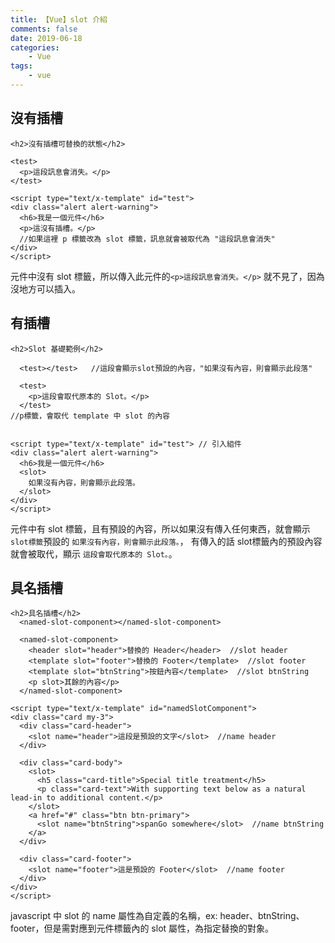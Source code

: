 ```yaml
---
title: 【Vue】slot 介紹
comments: false
date: 2019-06-18
categories:
    - Vue
tags:
    - vue
---
```


## 沒有插槽
```
<h2>沒有插槽可替換的狀態</h2>

<test>
  <p>這段訊息會消失。</p>
</test>

<script type="text/x-template" id="test">
<div class="alert alert-warning">
  <h6>我是一個元件</h6>
  <p>這沒有插槽。</p>
  //如果這裡 p 標籤改為 slot 標籤，訊息就會被取代為 "這段訊息會消失"
</div>
</script>
```

元件中沒有 slot 標籤，所以傳入此元件的`<p>這段訊息會消失。</p>` 就不見了，因為沒地方可以插入。

## 有插槽
```
<h2>Slot 基礎範例</h2>

  <test></test>   //這段會顯示slot預設的內容，"如果沒有內容，則會顯示此段落"

  <test>
    <p>這段會取代原本的 Slot。</p>
  </test>
//p標籤，會取代 template 中 slot 的內容


<script type="text/x-template" id="test"> // 引入組件
<div class="alert alert-warning">
  <h6>我是一個元件</h6>
  <slot>
    如果沒有內容，則會顯示此段落。
  </slot>
</div>
</script>
```

元件中有 slot 標籤，且有預設的內容，所以如果沒有傳入任何東西，就會顯示`slot標籤`預設的 `如果沒有內容，則會顯示此段落。`，
有傳入的話 slot標籤內的預設內容就會被取代，顯示 `這段會取代原本的 Slot。`。

## 具名插槽
```
<h2>具名插槽</h2>
  <named-slot-component></named-slot-component>

  <named-slot-component>
    <header slot="header">替換的 Header</header>  //slot header
    <template slot="footer">替換的 Footer</template>  //slot footer
    <template slot="btnString">按鈕內容</template>  //slot btnString
    <p slot>其餘的內容</p>
  </named-slot-component>

<script type="text/x-template" id="namedSlotComponent">
<div class="card my-3">
  <div class="card-header">
    <slot name="header">這段是預設的文字</slot>  //name header
  </div>

  <div class="card-body">
    <slot>
      <h5 class="card-title">Special title treatment</h5>
      <p class="card-text">With supporting text below as a natural lead-in to additional content.</p>
    </slot>
    <a href="#" class="btn btn-primary">
      <slot name="btnString">spanGo somewhere</slot>  //name btnString
    </a>
  </div>

  <div class="card-footer">
    <slot name="footer">這是預設的 Footer</slot>  //name footer
  </div>
</div>
</script>
```

javascript 中 slot 的 name 屬性為自定義的名稱，ex: header、btnString、footer，但是需對應到元件標籤內的 slot 屬性，為指定替換的對象。